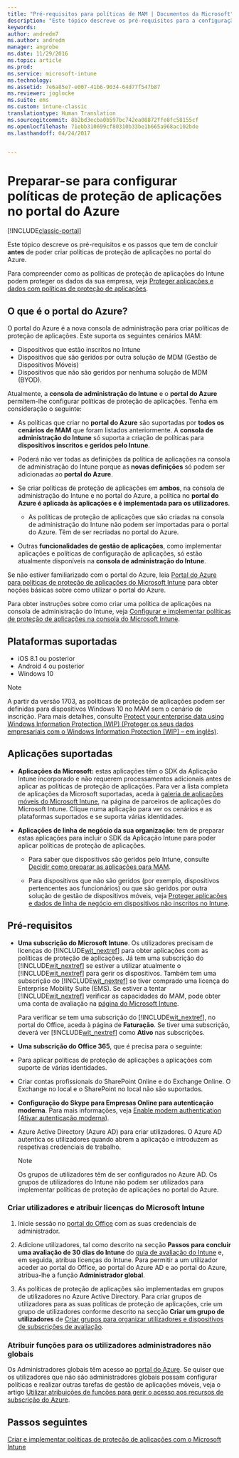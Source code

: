 ```yaml
---
title: "Pré-requisitos para políticas de MAM | Documentos da Microsoft"
description: "Este tópico descreve os pré-requisitos para a configuração de utilizadores antes de criar políticas de gestão de aplicações móveis."
keywords: 
author: andredm7
ms.author: andredm
manager: angrobe
ms.date: 11/29/2016
ms.topic: article
ms.prod: 
ms.service: microsoft-intune
ms.technology: 
ms.assetid: 7e6a85e7-e007-41b6-9034-64d77f547b87
ms.reviewer: joglocke
ms.suite: ems
ms.custom: intune-classic
translationtype: Human Translation
ms.sourcegitcommit: 8b2bd3ecba0b597bc742ea08872ffe8fc58155cf
ms.openlocfilehash: 71ebb310699cf80310b33be1b665a968ac102bde
ms.lasthandoff: 04/24/2017


---
```


# <a name="get-ready-to-configure-app-protection-policies-in-the-azure-portal"></a>Preparar-se para configurar políticas de proteção de aplicações no portal do Azure

[!INCLUDE[classic-portal](../includes/classic-portal.md)]

Este tópico descreve os pré-requisitos e os passos que tem de concluir **antes** de poder criar políticas de proteção de aplicações no portal do Azure.

Para compreender como as políticas de proteção de aplicações do Intune podem proteger os dados da sua empresa, veja [Proteger aplicações e dados com políticas de proteção de aplicações](protect-apps-and-data-with-microsoft-intune.md).

## <a name="what-is-the-azure-portal"></a>O que é o portal do Azure?

O portal do Azure é a nova consola de administração para criar políticas de proteção de aplicações. Este suporta os seguintes cenários MAM:
- Dispositivos que estão inscritos no Intune
- Dispositivos que são geridos por outra solução de MDM (Gestão de Dispositivos Móveis)
- Dispositivos que não são geridos por nenhuma solução de MDM (BYOD).

Atualmente, a **consola de administração do Intune** e o **portal do Azure** permitem-lhe configurar políticas de proteção de aplicações.  Tenha em consideração o seguinte:

* As políticas que criar no **portal do Azure** são suportadas por **todos os cenários de MAM** que foram listados anteriormente. A **consola de administração do Intune** só suporta a criação de políticas para **dispositivos inscritos e geridos pelo Intune**.

* Poderá não ver todas as definições da política de aplicações na consola de administração do Intune porque as **novas definições** só podem ser adicionadas ao **portal do Azure**.

* Se criar políticas de proteção de aplicações em **ambos**, na consola de administração do Intune e no portal do Azure, a política no **portal do Azure é aplicada às aplicações e é implementada para os utilizadores**.
    * As políticas de proteção de aplicações que são criadas na consola de administração do Intune não podem ser importadas para o portal do Azure.  Têm de ser recriadas no portal do Azure.


* Outras **funcionalidades de gestão de aplicações**, como implementar aplicações e políticas de configuração de aplicações, só estão atualmente disponíveis na **consola de administração do Intune**.


Se não estiver familiarizado com o portal do Azure, leia [Portal do Azure para políticas de proteção de aplicações do Microsoft Intune](azure-portal-for-microsoft-intune-mam-policies.md) para obter noções básicas sobre como utilizar o portal do Azure.

Para obter instruções sobre como criar uma política de aplicações na consola de administração do Intune, veja [Configurar e implementar políticas de proteção de aplicações na consola do Microsoft Intune](configure-and-deploy-mobile-application-management-policies-in-the-microsoft-intune-console.md).


##  <a name="supported-platforms"></a>Plataformas suportadas
- iOS 8.1 ou posterior
- Android 4 ou posterior
- Windows 10

>[!NOTE]
>A partir da versão 1703, as políticas de proteção de aplicações podem ser definidas para dispositivos Windows 10 no MAM sem o cenário de inscrição. Para mais detalhes, consulte [Protect your enterprise data using Windows Information Protection (WIP) (Proteger os seus dados empresariais com o Windows Information Protection [WIP] – em inglês)](https://technet.microsoft.com/itpro/windows/keep-secure/protect-enterprise-data-using-wip).

##  <a name="supported-apps"></a>Aplicações suportadas
* **Aplicações da Microsoft:** estas aplicações têm o SDK da Aplicação Intune incorporado e não requerem processamentos adicionais antes de aplicar as políticas de proteção de aplicações.
Para ver a lista completa de aplicações da Microsoft suportadas, aceda à [galeria de aplicações móveis do Microsoft Intune](https://www.microsoft.com/cloud-platform/microsoft-intune-apps), na página de parceiros de aplicações do Microsoft Intune. Clique numa aplicação para ver os cenários e as plataformas suportados e se suporta várias identidades.

* **Aplicações de linha de negócio da sua organização:** tem de preparar estas aplicações para incluir o SDK da Aplicação Intune para poder aplicar políticas de proteção de aplicações.

  * Para saber que dispositivos são geridos pelo Intune, consulte [Decidir como preparar as aplicações para MAM](decide-how-to-prepare-apps-for-mobile-application-management-with-microsoft-intune.md).

  * Para dispositivos que não são geridos (por exemplo, dispositivos pertencentes aos funcionários) ou que são geridos por outra solução de gestão de dispositivos móveis, veja [Proteger aplicações e dados de linha de negócio em dispositivos não inscritos no Intune](protect-line-of-business-apps-and-data-on-devices-not-enrolled-in-microsoft-intune.md).

## <a name="prerequisites"></a>Pré-requisitos

-   **Uma subscrição do Microsoft Intune**. Os utilizadores precisam de licenças do [!INCLUDE[wit_nextref](../includes/wit_nextref_md.md)] para obter aplicações com as políticas de proteção de aplicações.
Já tem uma subscrição do [!INCLUDE[wit_nextref](../includes/wit_nextref_md.md)] se estiver a utilizar atualmente o [!INCLUDE[wit_nextref](../includes/wit_nextref_md.md)] para gerir os dispositivos. Também tem uma subscrição do [!INCLUDE[wit_nextref](../includes/wit_nextref_md.md)] se tiver comprado uma licença do Enterprise Mobility Suite (EMS). Se estiver a tentar [!INCLUDE[wit_nextref](../includes/wit_nextref_md.md)] verificar as capacidades do MAM, pode obter uma conta de avaliação na [página do Microsoft Intune](https://www.microsoft.com/server-cloud/products/microsoft-intune/).

    Para verificar se tem uma subscrição do [!INCLUDE[wit_nextref](../includes/wit_nextref_md.md)], no portal do Office, aceda à página de **Faturação**.  Se tiver uma subscrição, deverá ver [!INCLUDE[wit_nextref](../includes/wit_nextref_md.md)] como **Ativo** nas subscrições.

-   **Uma subscrição do Office 365**, que é precisa para o seguinte:

  - Para aplicar políticas de proteção de aplicações a aplicações com suporte de várias identidades.

  - Criar contas profissionais do SharePoint Online e do Exchange Online. O Exchange no local e o SharePoint no local não são suportados.

-   **Configuração do Skype para Empresas Online para autenticação moderna**. Para mais informações, veja [Enable modern authentication (Ativar autenticação moderna)](https://social.technet.microsoft.com/wiki/contents/articles/34339.skype-for-business-online-enable-your-tenant-for-modern-authentication.aspx).


- Azure Active Directory (Azure AD) para criar utilizadores. O Azure AD autentica os utilizadores quando abrem a aplicação e introduzem as respetivas credenciais de trabalho.

    > [!NOTE]
    > Os grupos de utilizadores têm de ser configurados no Azure AD. Os grupos de utilizadores do Intune não podem ser utilizados para implementar políticas de proteção de aplicações no portal do Azure.

### <a name="create-users-and-assign-microsoft-intune-licenses"></a>Criar utilizadores e atribuir licenças do Microsoft Intune

1.  Inicie sessão no [portal do Office](https://portal.office.com) com as suas credenciais de administrador.

2.  Adicione utilizadores, tal como descrito na secção **Passos para concluir uma avaliação de 30 dias do Intune** do [guia de avaliação do Intune](https://docs.microsoft.com/intune/understand-explore/get-started-with-a-30-day-trial-of-microsoft-intune) e, em seguida, atribua licenças do Intune. Para permitir a um utilizador aceder ao portal do Office, ao portal do Azure AD e ao portal do Azure, atribua-lhe a função **Administrador global**.

5.  As políticas de proteção de aplicações são implementadas em grupos de utilizadores no Azure Active Directory. Para criar grupos de utilizadores para as suas políticas de proteção de aplicações, crie um grupo de utilizadores conforme descrito na secção **Criar um grupo de utilizadores** de [Criar grupos para organizar utilizadores e dispositivos de subscrições de avaliação](https://docs.microsoft.com/intune/understand-explore/get-started-with-a-30-day-trial-of-microsoft-intune-step-3).

### <a name="assign-roles-to-non-global-admin-users"></a>Atribuir funções para os utilizadores administradores não globais

Os Administradores globais têm acesso ao [portal do Azure](https://portal.azure.com).  Se quiser que os utilizadores que não são administradores globais possam configurar políticas e realizar outras tarefas de gestão de aplicações móveis, veja o artigo [Utilizar atribuições de funções para gerir o acesso aos recursos de subscrição do Azure](https://azure.microsoft.com/documentation/articles/role-based-access-control-configure/).

## <a name="next-steps"></a>Passos seguintes
[Criar e implementar políticas de proteção de aplicações com o Microsoft Intune](create-and-deploy-mobile-app-management-policies-with-microsoft-intune.md)

